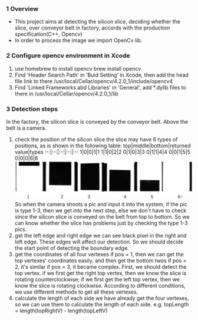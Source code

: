 ### 1 Overview
- This project aims at detecting the silicon slice, deciding whether the slice, over conveyor belt in factory, accords with the production specification(C++, Opencv)
- In order to process the image we import OpenCv lib.

### 2 Configure opencv environment in Xcode
1. use homebrew to install opencv
brew install opencv
2. Find 'Header Search Path' in 'Buid Setting' in Xcode, then add the head file link to there /usr/local/Cellar/opencv/4.2.0_1/include/opencv4
3. Find 'Linked Frameworks abd Libraries' in 'General', add *.dylib files to there in /usr/local/Cellar/opencv/4.2.0_1/lib 

### 3 Detection steps
In the factory, the silicon slice is conveyed by the conveyor belt. Above the belt is a camera. 
1. check the position of the silicon slice
the slice may have 6 types of positions, as is shown in the following table:
top|middle|bottom|returned value|types
:-:|:-:|:-:|:-:|:-:
1|0|0|1|1
1|1|0|2|2
0|1|0|3|3
0|1|1|4|4
0|0|1|5|5
0|0|0|6|6
![](images/position.png)
So when the camera shoots a pic and input it into the system, if the pic is type 1-3, then we get into the next step, else we don't have to check since the silicon slice is conveyed on the belt from top to bottom. So we can know whether the slice has problems just by checking the type 1-3 pics.
2. get the left edge and right edge
we can see black pixel in the right and left edge. These edges will affect our detection. So we should decide the start point of detecting the boundary edge.
3. get the coordinates of all four vertexes
if pos = 1, then we can get the top vertexes' coordinates easily. and then get the bottom twos
if pos = 2, it's similar
if pos = 3, it became complex. First, we should detect the top vertex. if we first get the right top vertex, then we know the slice is rotating counterclockwise; if we first get the left top vertex, then we know the slice is rotating clockwise. According to different conditions, we use different methods to get all these vertexes.
4. calculate the length of each side
we have already get the four vertexes, so we can use them to calculate the length of each side. e.g. topLength = length(topRightV) - length(topLeftV)






